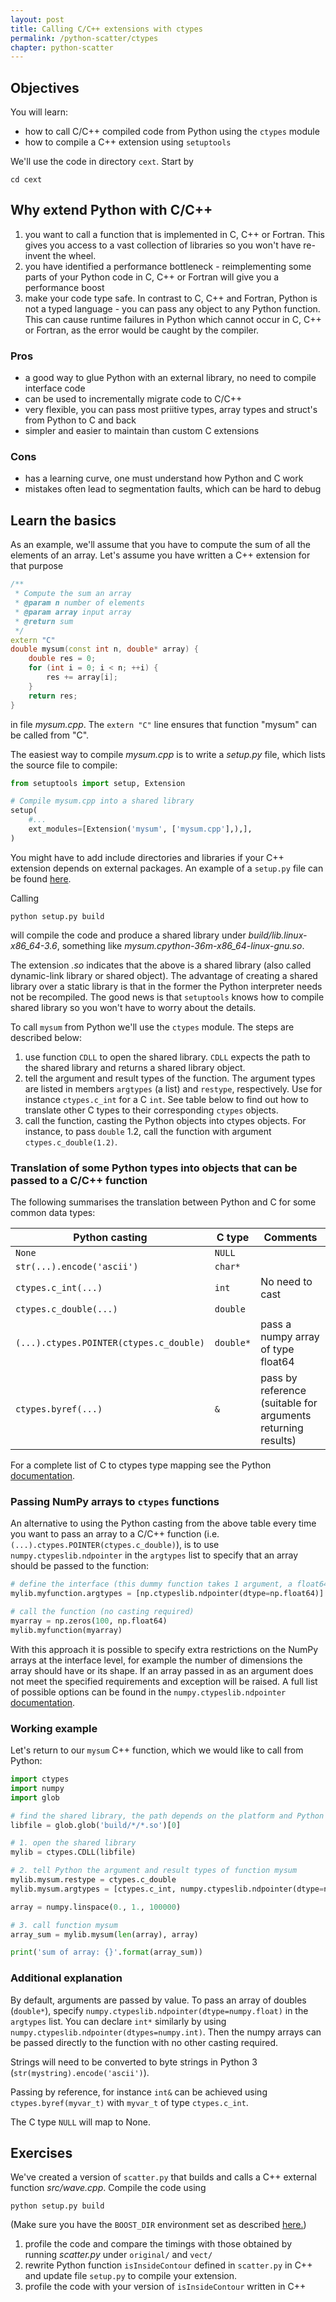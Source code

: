```yaml
---
layout: post
title: Calling C/C++ extensions with ctypes
permalink: /python-scatter/ctypes
chapter: python-scatter
---
```


## Objectives

You will learn:

* how to call C/C++ compiled code from Python using the `ctypes` module
* how to compile a C++ extension using `setuptools`

We'll use the code in directory `cext`. Start by
```
cd cext
```

## Why extend Python with C/C++

 1. you want to call a function that is implemented in C, C++ or Fortran. This gives you access to a vast collection of libraries so you won't have re-invent the wheel.
 2. you have identified a performance bottleneck - reimplementing some parts of your Python code in C, C++ or Fortran will give you a performance boost
 3. make your code type safe. In contrast to C, C++ and Fortran, Python is not a typed language - you can pass any object to any Python function.  This can cause runtime failures in Python which cannot occur in C, C++ or Fortran, as the error would be caught by the compiler. 

### Pros

 * a good way to glue Python with an external library, no need to compile interface code
 * can be used to incrementally migrate code to C/C++
 * very flexible, you can pass most priitive types, array types and struct's from Python to C and back
 * simpler and easier to maintain than custom C extensions 

### Cons

 * has a learning curve, one must understand how Python and C work
 * mistakes often lead to segmentation faults, which can be hard to debug

## Learn the basics 

As an example, we'll assume that you have to compute the sum of all the elements of an array. Let's assume you have written a C++ extension for that purpose
```cpp
/** 
 * Compute the sum an array
 * @param n number of elements
 * @param array input array
 * @return sum
 */
extern "C"
double mysum(const int n, double* array) {
    double res = 0;
    for (int i = 0; i < n; ++i) {
        res += array[i];
    }
    return res;
}
```
in file *mysum.cpp*. The `extern "C"` line ensures that function "mysum" can be called from "C".

The easiest way to compile *mysum.cpp* is to write a *setup.py* file, which lists the source file to compile:
```python
from setuptools import setup, Extension

# Compile mysum.cpp into a shared library 
setup(
    #...
    ext_modules=[Extension('mysum', ['mysum.cpp'],),],
)
```
You might have to add include directories and libraries if your C++ extension depends on external packages. 
An example of a `setup.py` file can be found [here](https://raw.githubusercontent.com/pletzer/scatter/master/cext/setup.py). 

Calling 
```
python setup.py build
```
will compile the code and produce a shared library under *build/lib.linux-x86_64-3.6*, something like *mysum.cpython-36m-x86_64-linux-gnu.so*.

The extension *.so* indicates that the above is a shared library (also called dynamic-link library or shared object). The advantage of creating a shared library over a static library is that in the former the Python interpreter needs not be recompiled. The good news is that `setuptools` knows how to compile shared library so you won't have to worry about the details.

To call  `mysum` from Python we'll use the `ctypes` module. The steps are described below:

 1. use function `CDLL` to open the shared library. `CDLL` expects the path to the shared library and returns a shared library object.
 2. tell the argument and result types of the function. The argument types are listed in members `argtypes` (a list) and `restype`, respectively. Use for instance `ctypes.c_int` for a C `int`. See table below to find out how to translate other C types to their corresponding `ctypes` objects.
 3. call the function, casting the Python objects into ctypes objects. For instance, to pass `double` 1.2, call the function with argument `ctypes.c_double(1.2)`.

### Translation of some Python types into objects that can be passed to a C/C++ function

The following summarises the translation between Python and C for some common data types: 

| Python casting                            | C type            | Comments                                      |
|-------------------------------------------|-------------------|-----------------------------------------------|
| `None`                                    | `NULL`            |                                               |
| `str(...).encode('ascii')`                | `char*`           |                                               |
| `ctypes.c_int(...)`                       | `int`             | No need to cast                               |
| `ctypes.c_double(...)`                    | `double`          |                                               |
| `(...).ctypes.POINTER(ctypes.c_double)`   | `double*`         | pass a numpy array of type float64            |
| `ctypes.byref(...)`                       | `&`               | pass by reference (suitable for arguments returning results)                             |      

For a complete list of C to ctypes type mapping see the Python [documentation](https://docs.python.org/3/library/ctypes.html).

### Passing NumPy arrays to `ctypes` functions

An alternative to using the Python casting from the above table every time you want to pass an array to a C/C++ function (i.e. `(...).ctypes.POINTER(ctypes.c_double)`), is to use `numpy.ctypeslib.ndpointer` in the `argtypes` list to specify that an array should be passed to the function:

```python
# define the interface (this dummy function takes 1 argument, a float64 array)
mylib.myfunction.argtypes = [np.ctypeslib.ndpointer(dtype=np.float64)]

# call the function (no casting required)
myarray = np.zeros(100, np.float64)
mylib.myfunction(myarray)
```

With this approach it is possible to specify extra restrictions on the NumPy arrays at the interface level, for example the number of dimensions the array should have or its shape. If an array passed in as an argument does not meet the specified requirements and exception will be raised. A full list of possible options can be found in the `numpy.ctypeslib.ndpointer` [documentation](https://docs.scipy.org/doc/numpy-1.15.0/reference/routines.ctypeslib.html#numpy.ctypeslib.ndpointer).

### Working example

Let's return to our `mysum` C++ function, which we would like to call from Python:
```python
import ctypes
import numpy
import glob

# find the shared library, the path depends on the platform and Python version
libfile = glob.glob('build/*/*.so')[0]

# 1. open the shared library
mylib = ctypes.CDLL(libfile)

# 2. tell Python the argument and result types of function mysum
mylib.mysum.restype = ctypes.c_double
mylib.mysum.argtypes = [ctypes.c_int, numpy.ctypeslib.ndpointer(dtype=numpy.float64)]

array = numpy.linspace(0., 1., 100000)

# 3. call function mysum
array_sum = mylib.mysum(len(array), array)

print('sum of array: {}'.format(array_sum))
```

### Additional explanation

By default, arguments are passed by value. To pass an array of doubles (`double*`), specify `numpy.ctypeslib.ndpointer(dtype=numpy.float)` in the `argtypes` list. You can declare `int*` similarly by using `numpy.ctypeslib.ndpointer(dtypes=numpy.int)`. Then the numpy arrays can be passed directly to the function with no other casting required.

Strings will need to be converted to byte strings in Python 3 (`str(mystring).encode('ascii')`).

Passing by reference, for instance `int&` can be achieved using `ctypes.byref(myvar_t)` with `myvar_t` of type `ctypes.c_int`. 

The C type `NULL` will map to None.


## Exercises

We've created a version of `scatter.py` that builds and calls a C++ external function *src/wave.cpp*. Compile the code using
```
python setup.py build
```
(Make sure you have the `BOOST_DIR` environment set as described [here.](https://nesi.github.io/perf-training/python-scatter/introduction))

 1. profile the code and compare the timings with those obtained by running *scatter.py* under `original/` and `vect/`
 2. rewrite Python function `isInsideContour` defined in `scatter.py` in C++ and update file `setup.py` to compile your extension. 
 3. profile the code with your version of `isInsideContour` written in C++


